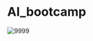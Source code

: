 # AI_bootcamp

![9999](https://github.com/user-attachments/assets/de55cfc8-0cdc-4f9d-a579-04dddf2002d2)

